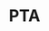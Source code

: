 ---
title: 'PTA'
photo: '/images/photo-of-pta.png'
logo: '/images/newExperience.png'
textup: '学生服・ジャージ・Yシャツ・白衣のリサイクル販売を開催します。入場整理券は9時45分よりバザー会場前にて配布します。尚、柔道着の取扱いはございません。'
building: '中学棟'
floor: '4' 
location: '3-5　3-6'
categoly: '4'
---